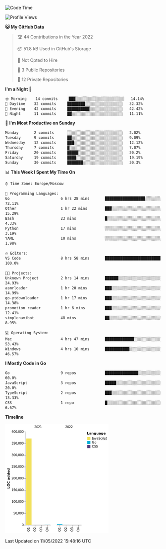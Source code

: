 <!--START_SECTION:waka-->
![Code Time](http://img.shields.io/badge/Code%20Time-300%20hrs%2056%20mins-blue)

![Profile Views](http://img.shields.io/badge/Profile%20Views-0-blue)

**🐱 My GitHub Data** 

> 🏆 44 Contributions in the Year 2022
 > 
> 📦 51.8 kB Used in GitHub's Storage 
 > 
> 🚫 Not Opted to Hire
 > 
> 📜 3 Public Repositories 
 > 
> 🔑 12 Private Repositories  
 > 
**I'm a Night 🦉** 

```text
🌞 Morning    14 commits     ███░░░░░░░░░░░░░░░░░░░░░░   14.14% 
🌆 Daytime    32 commits     ████████░░░░░░░░░░░░░░░░░   32.32% 
🌃 Evening    42 commits     ██████████░░░░░░░░░░░░░░░   42.42% 
🌙 Night      11 commits     ██░░░░░░░░░░░░░░░░░░░░░░░   11.11%

```
📅 **I'm Most Productive on Sunday** 

```text
Monday       2 commits      ░░░░░░░░░░░░░░░░░░░░░░░░░   2.02% 
Tuesday      9 commits      ██░░░░░░░░░░░░░░░░░░░░░░░   9.09% 
Wednesday    12 commits     ███░░░░░░░░░░░░░░░░░░░░░░   12.12% 
Thursday     7 commits      █░░░░░░░░░░░░░░░░░░░░░░░░   7.07% 
Friday       20 commits     █████░░░░░░░░░░░░░░░░░░░░   20.2% 
Saturday     19 commits     ████░░░░░░░░░░░░░░░░░░░░░   19.19% 
Sunday       30 commits     ███████░░░░░░░░░░░░░░░░░░   30.3%

```


📊 **This Week I Spent My Time On** 

```text
⌚︎ Time Zone: Europe/Moscow

💬 Programming Languages: 
Go                       6 hrs 28 mins       ██████████████████░░░░░░░   72.11% 
Other                    1 hr 22 mins        ███░░░░░░░░░░░░░░░░░░░░░░   15.29% 
Bash                     23 mins             █░░░░░░░░░░░░░░░░░░░░░░░░   4.33% 
Python                   17 mins             ░░░░░░░░░░░░░░░░░░░░░░░░░   3.19% 
YAML                     10 mins             ░░░░░░░░░░░░░░░░░░░░░░░░░   1.98%

🔥 Editors: 
VS Code                  8 hrs 58 mins       █████████████████████████   100.0%

🐱‍💻 Projects: 
Unknown Project          2 hrs 14 mins       ██████░░░░░░░░░░░░░░░░░░░   24.93% 
asmrloader               1 hr 20 mins        ███░░░░░░░░░░░░░░░░░░░░░░   14.99% 
go-ytdownloader          1 hr 17 mins        ███░░░░░░░░░░░░░░░░░░░░░░   14.38% 
promotion reader         1 hr 6 mins         ███░░░░░░░░░░░░░░░░░░░░░░   12.41% 
simplenavibot            48 mins             ██░░░░░░░░░░░░░░░░░░░░░░░   8.95%

💻 Operating System: 
Mac                      4 hrs 47 mins       █████████████░░░░░░░░░░░░   53.43% 
Windows                  4 hrs 10 mins       ███████████░░░░░░░░░░░░░░   46.57%

```

**I Mostly Code in Go** 

```text
Go                       9 repos             ███████████████░░░░░░░░░░   60.0% 
JavaScript               3 repos             █████░░░░░░░░░░░░░░░░░░░░   20.0% 
TypeScript               2 repos             ███░░░░░░░░░░░░░░░░░░░░░░   13.33% 
CSS                      1 repo              █░░░░░░░░░░░░░░░░░░░░░░░░   6.67%

```


**Timeline**

![Chart not found](https://raw.githubusercontent.com/jeezft/jeezft/main/charts/bar_graph.png) 


 Last Updated on 11/05/2022 15:48:16 UTC
<!--END_SECTION:waka-->
